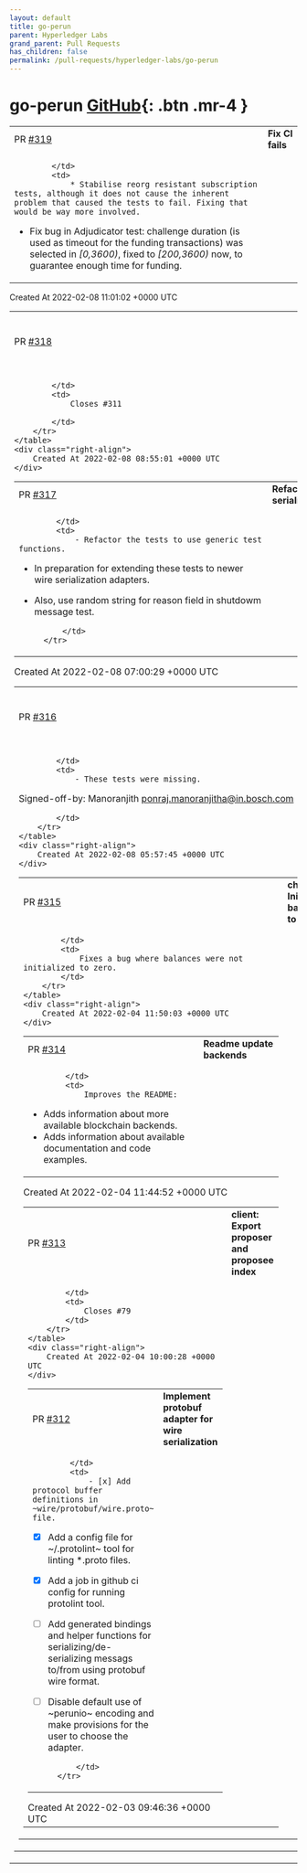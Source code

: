 ```yaml
---
layout: default
title: go-perun
parent: Hyperledger Labs
grand_parent: Pull Requests
has_children: false
permalink: /pull-requests/hyperledger-labs/go-perun
---
```


# go-perun <span class="fs-3 right-align">[GitHub](https://github.com/hyperledger-labs/go-perun){: .btn .mr-4 }</span>


<div>
    <table>
        <tr>
            <td>
                PR <a href="https://github.com/hyperledger-labs/go-perun/pull/319" class=".btn">#319</a>
            </td>
            <td>
                <b>
                    Fix CI fails
                </b>
            </td>
        </tr>
        <tr>
            <td>
                
            </td>
            <td>
                * Stabilise reorg resistant subscription tests, although it does not cause the inherent problem that caused the tests to fail. Fixing that would be way more involved.
* Fix bug in Adjudicator test: challenge duration (is used as timeout for the funding transactions) was selected in *[0,3600)*, fixed to *[200,3600)* now, to guarantee enough time for funding.
            </td>
        </tr>
    </table>
    <div class="right-align">
        Created At 2022-02-08 11:01:02 +0000 UTC
    </div>
</div>

<div>
    <table>
        <tr>
            <td>
                PR <a href="https://github.com/hyperledger-labs/go-perun/pull/318" class=".btn">#318</a>
            </td>
            <td>
                <b>
                    Implement protobuf adapter for wire serialization
                </b>
            </td>
        </tr>
        <tr>
            <td>
                
            </td>
            <td>
                Closes #311

            </td>
        </tr>
    </table>
    <div class="right-align">
        Created At 2022-02-08 08:55:01 +0000 UTC
    </div>
</div>

<div>
    <table>
        <tr>
            <td>
                PR <a href="https://github.com/hyperledger-labs/go-perun/pull/317" class=".btn">#317</a>
            </td>
            <td>
                <b>
                    Refactor message serialization tests
                </b>
            </td>
        </tr>
        <tr>
            <td>
                
            </td>
            <td>
                - Refactor the tests to use generic test functions.

- In preparation for extending these tests to newer wire serialization
  adapters.

- Also, use random string for reason field in shutdowm message test.

            </td>
        </tr>
    </table>
    <div class="right-align">
        Created At 2022-02-08 07:00:29 +0000 UTC
    </div>
</div>

<div>
    <table>
        <tr>
            <td>
                PR <a href="https://github.com/hyperledger-labs/go-perun/pull/316" class=".btn">#316</a>
            </td>
            <td>
                <b>
                    Add missing tests for sync msg serialization
                </b>
            </td>
        </tr>
        <tr>
            <td>
                
            </td>
            <td>
                - These tests were missing.

Signed-off-by: Manoranjith <ponraj.manoranjitha@in.bosch.com>

            </td>
        </tr>
    </table>
    <div class="right-align">
        Created At 2022-02-08 05:57:45 +0000 UTC
    </div>
</div>

<div>
    <table>
        <tr>
            <td>
                PR <a href="https://github.com/hyperledger-labs/go-perun/pull/315" class=".btn">#315</a>
            </td>
            <td>
                <b>
                    channel: Init balances to zero
                </b>
            </td>
        </tr>
        <tr>
            <td>
                
            </td>
            <td>
                Fixes a bug where balances were not initialized to zero.
            </td>
        </tr>
    </table>
    <div class="right-align">
        Created At 2022-02-04 11:50:03 +0000 UTC
    </div>
</div>

<div>
    <table>
        <tr>
            <td>
                PR <a href="https://github.com/hyperledger-labs/go-perun/pull/314" class=".btn">#314</a>
            </td>
            <td>
                <b>
                    Readme update backends
                </b>
            </td>
        </tr>
        <tr>
            <td>
                
            </td>
            <td>
                Improves the README:
- Adds information about more available blockchain backends.
- Adds information about available documentation and code examples.
            </td>
        </tr>
    </table>
    <div class="right-align">
        Created At 2022-02-04 11:44:52 +0000 UTC
    </div>
</div>

<div>
    <table>
        <tr>
            <td>
                PR <a href="https://github.com/hyperledger-labs/go-perun/pull/313" class=".btn">#313</a>
            </td>
            <td>
                <b>
                    client: Export proposer and proposee index
                </b>
            </td>
        </tr>
        <tr>
            <td>
                
            </td>
            <td>
                Closes #79 
            </td>
        </tr>
    </table>
    <div class="right-align">
        Created At 2022-02-04 10:00:28 +0000 UTC
    </div>
</div>

<div>
    <table>
        <tr>
            <td>
                PR <a href="https://github.com/hyperledger-labs/go-perun/pull/312" class=".btn">#312</a>
            </td>
            <td>
                <b>
                    Implement protobuf adapter for wire serialization
                </b>
            </td>
        </tr>
        <tr>
            <td>
                
            </td>
            <td>
                - [x] Add protocol buffer definitions in ~wire/protobuf/wire.proto~ file.
- [x] Add a config file for ~/.protolint~ tool for linting *.proto files.
- [x] Add a job in github ci config for running protolint tool.
- [ ] Add generated bindings and helper functions for
  serializing/de-serializing messags to/from using protobuf wire format.
- [ ] Disable default use of ~perunio~ encoding and make provisions for the
  user to choose the adapter.

            </td>
        </tr>
    </table>
    <div class="right-align">
        Created At 2022-02-03 09:46:36 +0000 UTC
    </div>
</div>

